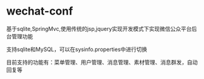 # wechat-conf
基于sqlite,SpringMvc,使用传统的jsp,jquery实现开发模式下实现微信公众平台后台管理功能

支持sqlite和MySQL，可以在sysinfo.properties中进行切换

目前支持的功能有：菜单管理、用户管理、消息管理、素材管理、消息群发，自动回复等

